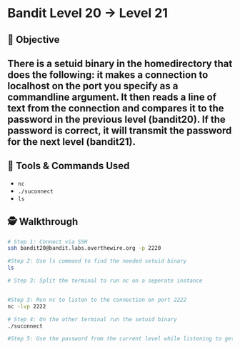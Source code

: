 # Bandit Level 20 → Level 21

## 🧠 Objective
There is a setuid binary in the homedirectory that does the following: it makes a connection to localhost on the port you specify as a commandline argument. It then reads a line of text from the connection and compares it to the password in the previous level (bandit20). If the password is correct, it will transmit the password for the next level (bandit21).
---

## 🧰 Tools & Commands Used
- `nc`
- `./suconnect`
- `ls`

## 🕵️ Walkthrough

```bash
# Step 1: Connect via SSH
ssh bandit20@bandit.labs.overthewire.org -p 2220

#Step 2: Use ls command to find the needed setuid binary
ls

# Step 3: Split the terminal to run nc on a seperate instance


#Step 3: Run nc to listen to the connection on port 2222
nc -lvp 2222

# Step 4: On the other terminal run the setuid binary
./suconnect

#Step 5: Use the password from the current level while listening to get the password to the next level

